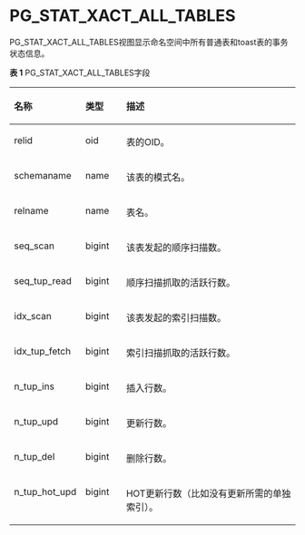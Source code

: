 # PG\_STAT\_XACT\_ALL\_TABLES

PG\_STAT\_XACT\_ALL\_TABLES视图显示命名空间中所有普通表和toast表的事务状态信息。

**表 1**  PG\_STAT\_XACT\_ALL\_TABLES字段

<a name="zh-cn_topic_0283136889_zh-cn_topic_0237122453_zh-cn_topic_0059778946_t8ea2059ad40d4d7aa3bf4d57efc6f120"></a>
<table><thead align="left"><tr id="zh-cn_topic_0283136889_zh-cn_topic_0237122453_zh-cn_topic_0059778946_re43718a6469144b78bb9095dac6c11c8"><th class="cellrowborder" valign="top" width="23.22%" id="mcps1.2.4.1.1"><p id="zh-cn_topic_0283136889_zh-cn_topic_0237122453_zh-cn_topic_0059778946_a2f2a8b0017654e8db1ee3078e760b0a5"><a name="zh-cn_topic_0283136889_zh-cn_topic_0237122453_zh-cn_topic_0059778946_a2f2a8b0017654e8db1ee3078e760b0a5"></a><a name="zh-cn_topic_0283136889_zh-cn_topic_0237122453_zh-cn_topic_0059778946_a2f2a8b0017654e8db1ee3078e760b0a5"></a>名称</p>
</th>
<th class="cellrowborder" valign="top" width="14.38%" id="mcps1.2.4.1.2"><p id="zh-cn_topic_0283136889_zh-cn_topic_0237122453_zh-cn_topic_0059778946_ab4bd7dca38564ccab53df4cafbc65901"><a name="zh-cn_topic_0283136889_zh-cn_topic_0237122453_zh-cn_topic_0059778946_ab4bd7dca38564ccab53df4cafbc65901"></a><a name="zh-cn_topic_0283136889_zh-cn_topic_0237122453_zh-cn_topic_0059778946_ab4bd7dca38564ccab53df4cafbc65901"></a>类型</p>
</th>
<th class="cellrowborder" valign="top" width="62.4%" id="mcps1.2.4.1.3"><p id="zh-cn_topic_0283136889_zh-cn_topic_0237122453_zh-cn_topic_0059778946_a19226924974141c58111ada2638e261d"><a name="zh-cn_topic_0283136889_zh-cn_topic_0237122453_zh-cn_topic_0059778946_a19226924974141c58111ada2638e261d"></a><a name="zh-cn_topic_0283136889_zh-cn_topic_0237122453_zh-cn_topic_0059778946_a19226924974141c58111ada2638e261d"></a>描述</p>
</th>
</tr>
</thead>
<tbody><tr id="zh-cn_topic_0283136889_zh-cn_topic_0237122453_zh-cn_topic_0059778946_r3a874fb7fcd34592873104d63a08bf49"><td class="cellrowborder" valign="top" width="23.22%" headers="mcps1.2.4.1.1 "><p id="zh-cn_topic_0283136889_zh-cn_topic_0237122453_zh-cn_topic_0059778946_a4daf1437b0b54d67a33b40dc0c849188"><a name="zh-cn_topic_0283136889_zh-cn_topic_0237122453_zh-cn_topic_0059778946_a4daf1437b0b54d67a33b40dc0c849188"></a><a name="zh-cn_topic_0283136889_zh-cn_topic_0237122453_zh-cn_topic_0059778946_a4daf1437b0b54d67a33b40dc0c849188"></a>relid</p>
</td>
<td class="cellrowborder" valign="top" width="14.38%" headers="mcps1.2.4.1.2 "><p id="zh-cn_topic_0283136889_zh-cn_topic_0237122453_zh-cn_topic_0059778946_a3c7b26992acc49968233af1a53d374dc"><a name="zh-cn_topic_0283136889_zh-cn_topic_0237122453_zh-cn_topic_0059778946_a3c7b26992acc49968233af1a53d374dc"></a><a name="zh-cn_topic_0283136889_zh-cn_topic_0237122453_zh-cn_topic_0059778946_a3c7b26992acc49968233af1a53d374dc"></a>oid</p>
</td>
<td class="cellrowborder" valign="top" width="62.4%" headers="mcps1.2.4.1.3 "><p id="zh-cn_topic_0283136889_zh-cn_topic_0237122453_zh-cn_topic_0059778946_a0a55ef9191044224a866942223c34bb5"><a name="zh-cn_topic_0283136889_zh-cn_topic_0237122453_zh-cn_topic_0059778946_a0a55ef9191044224a866942223c34bb5"></a><a name="zh-cn_topic_0283136889_zh-cn_topic_0237122453_zh-cn_topic_0059778946_a0a55ef9191044224a866942223c34bb5"></a>表的OID。</p>
</td>
</tr>
<tr id="zh-cn_topic_0283136889_zh-cn_topic_0237122453_zh-cn_topic_0059778946_r9fe52f56fe464f32941acf380174d916"><td class="cellrowborder" valign="top" width="23.22%" headers="mcps1.2.4.1.1 "><p id="zh-cn_topic_0283136889_zh-cn_topic_0237122453_zh-cn_topic_0059778946_a2d460cee97834d95b26f71ef58d49a80"><a name="zh-cn_topic_0283136889_zh-cn_topic_0237122453_zh-cn_topic_0059778946_a2d460cee97834d95b26f71ef58d49a80"></a><a name="zh-cn_topic_0283136889_zh-cn_topic_0237122453_zh-cn_topic_0059778946_a2d460cee97834d95b26f71ef58d49a80"></a>schemaname</p>
</td>
<td class="cellrowborder" valign="top" width="14.38%" headers="mcps1.2.4.1.2 "><p id="zh-cn_topic_0283136889_zh-cn_topic_0237122453_zh-cn_topic_0059778946_a7f6f8f2f9f76445ea99ff7ae011ad78d"><a name="zh-cn_topic_0283136889_zh-cn_topic_0237122453_zh-cn_topic_0059778946_a7f6f8f2f9f76445ea99ff7ae011ad78d"></a><a name="zh-cn_topic_0283136889_zh-cn_topic_0237122453_zh-cn_topic_0059778946_a7f6f8f2f9f76445ea99ff7ae011ad78d"></a>name</p>
</td>
<td class="cellrowborder" valign="top" width="62.4%" headers="mcps1.2.4.1.3 "><p id="zh-cn_topic_0283136889_zh-cn_topic_0237122453_zh-cn_topic_0059778946_a217b267370844085a7b177d53ffd85a9"><a name="zh-cn_topic_0283136889_zh-cn_topic_0237122453_zh-cn_topic_0059778946_a217b267370844085a7b177d53ffd85a9"></a><a name="zh-cn_topic_0283136889_zh-cn_topic_0237122453_zh-cn_topic_0059778946_a217b267370844085a7b177d53ffd85a9"></a>该表的模式名。</p>
</td>
</tr>
<tr id="zh-cn_topic_0283136889_zh-cn_topic_0237122453_zh-cn_topic_0059778946_r2ea38271e5844bab8e7eba6e9c33ced0"><td class="cellrowborder" valign="top" width="23.22%" headers="mcps1.2.4.1.1 "><p id="zh-cn_topic_0283136889_zh-cn_topic_0237122453_zh-cn_topic_0059778946_a2dab0fc93160404dbd5957f1da2aa940"><a name="zh-cn_topic_0283136889_zh-cn_topic_0237122453_zh-cn_topic_0059778946_a2dab0fc93160404dbd5957f1da2aa940"></a><a name="zh-cn_topic_0283136889_zh-cn_topic_0237122453_zh-cn_topic_0059778946_a2dab0fc93160404dbd5957f1da2aa940"></a>relname</p>
</td>
<td class="cellrowborder" valign="top" width="14.38%" headers="mcps1.2.4.1.2 "><p id="zh-cn_topic_0283136889_zh-cn_topic_0237122453_zh-cn_topic_0059778946_afc5dee6599bf46919670156b49db0fb9"><a name="zh-cn_topic_0283136889_zh-cn_topic_0237122453_zh-cn_topic_0059778946_afc5dee6599bf46919670156b49db0fb9"></a><a name="zh-cn_topic_0283136889_zh-cn_topic_0237122453_zh-cn_topic_0059778946_afc5dee6599bf46919670156b49db0fb9"></a>name</p>
</td>
<td class="cellrowborder" valign="top" width="62.4%" headers="mcps1.2.4.1.3 "><p id="zh-cn_topic_0283136889_zh-cn_topic_0237122453_zh-cn_topic_0059778946_aa88ff011f75340a78d7d3be102bd5ba0"><a name="zh-cn_topic_0283136889_zh-cn_topic_0237122453_zh-cn_topic_0059778946_aa88ff011f75340a78d7d3be102bd5ba0"></a><a name="zh-cn_topic_0283136889_zh-cn_topic_0237122453_zh-cn_topic_0059778946_aa88ff011f75340a78d7d3be102bd5ba0"></a>表名。</p>
</td>
</tr>
<tr id="zh-cn_topic_0283136889_zh-cn_topic_0237122453_zh-cn_topic_0059778946_r59b1119865694ab487388da71048bf52"><td class="cellrowborder" valign="top" width="23.22%" headers="mcps1.2.4.1.1 "><p id="zh-cn_topic_0283136889_zh-cn_topic_0237122453_zh-cn_topic_0059778946_af3f394e9a895489185c7795d1eaad716"><a name="zh-cn_topic_0283136889_zh-cn_topic_0237122453_zh-cn_topic_0059778946_af3f394e9a895489185c7795d1eaad716"></a><a name="zh-cn_topic_0283136889_zh-cn_topic_0237122453_zh-cn_topic_0059778946_af3f394e9a895489185c7795d1eaad716"></a>seq_scan</p>
</td>
<td class="cellrowborder" valign="top" width="14.38%" headers="mcps1.2.4.1.2 "><p id="zh-cn_topic_0283136889_zh-cn_topic_0237122453_zh-cn_topic_0059778946_a8f0e4708db46478d8da9fd10323ab463"><a name="zh-cn_topic_0283136889_zh-cn_topic_0237122453_zh-cn_topic_0059778946_a8f0e4708db46478d8da9fd10323ab463"></a><a name="zh-cn_topic_0283136889_zh-cn_topic_0237122453_zh-cn_topic_0059778946_a8f0e4708db46478d8da9fd10323ab463"></a>bigint</p>
</td>
<td class="cellrowborder" valign="top" width="62.4%" headers="mcps1.2.4.1.3 "><p id="zh-cn_topic_0283136889_zh-cn_topic_0237122453_zh-cn_topic_0059778946_a513d25d650034e37b81f4f27bb7e8d2f"><a name="zh-cn_topic_0283136889_zh-cn_topic_0237122453_zh-cn_topic_0059778946_a513d25d650034e37b81f4f27bb7e8d2f"></a><a name="zh-cn_topic_0283136889_zh-cn_topic_0237122453_zh-cn_topic_0059778946_a513d25d650034e37b81f4f27bb7e8d2f"></a>该表发起的顺序扫描数。</p>
</td>
</tr>
<tr id="zh-cn_topic_0283136889_zh-cn_topic_0237122453_zh-cn_topic_0059778946_r149b741c52684e9ca5e12e4bdbcc830f"><td class="cellrowborder" valign="top" width="23.22%" headers="mcps1.2.4.1.1 "><p id="zh-cn_topic_0283136889_zh-cn_topic_0237122453_zh-cn_topic_0059778946_a90ff7a25fc56428ebc9b2d0c33e4aa4c"><a name="zh-cn_topic_0283136889_zh-cn_topic_0237122453_zh-cn_topic_0059778946_a90ff7a25fc56428ebc9b2d0c33e4aa4c"></a><a name="zh-cn_topic_0283136889_zh-cn_topic_0237122453_zh-cn_topic_0059778946_a90ff7a25fc56428ebc9b2d0c33e4aa4c"></a>seq_tup_read</p>
</td>
<td class="cellrowborder" valign="top" width="14.38%" headers="mcps1.2.4.1.2 "><p id="zh-cn_topic_0283136889_zh-cn_topic_0237122453_zh-cn_topic_0059778946_adf478769ee6d4b599193e23969e1bfd6"><a name="zh-cn_topic_0283136889_zh-cn_topic_0237122453_zh-cn_topic_0059778946_adf478769ee6d4b599193e23969e1bfd6"></a><a name="zh-cn_topic_0283136889_zh-cn_topic_0237122453_zh-cn_topic_0059778946_adf478769ee6d4b599193e23969e1bfd6"></a>bigint</p>
</td>
<td class="cellrowborder" valign="top" width="62.4%" headers="mcps1.2.4.1.3 "><p id="zh-cn_topic_0283136889_zh-cn_topic_0237122453_zh-cn_topic_0059778946_ab9bd14bcdd2f4d7eb0382a958313e984"><a name="zh-cn_topic_0283136889_zh-cn_topic_0237122453_zh-cn_topic_0059778946_ab9bd14bcdd2f4d7eb0382a958313e984"></a><a name="zh-cn_topic_0283136889_zh-cn_topic_0237122453_zh-cn_topic_0059778946_ab9bd14bcdd2f4d7eb0382a958313e984"></a>顺序扫描抓取的活跃行数。</p>
</td>
</tr>
<tr id="zh-cn_topic_0283136889_zh-cn_topic_0237122453_zh-cn_topic_0059778946_r9fadacbe0d4248d09852c23a7315bd68"><td class="cellrowborder" valign="top" width="23.22%" headers="mcps1.2.4.1.1 "><p id="zh-cn_topic_0283136889_zh-cn_topic_0237122453_zh-cn_topic_0059778946_a5b9ad07fe4b048e9b6a1afe0681424ca"><a name="zh-cn_topic_0283136889_zh-cn_topic_0237122453_zh-cn_topic_0059778946_a5b9ad07fe4b048e9b6a1afe0681424ca"></a><a name="zh-cn_topic_0283136889_zh-cn_topic_0237122453_zh-cn_topic_0059778946_a5b9ad07fe4b048e9b6a1afe0681424ca"></a>idx_scan</p>
</td>
<td class="cellrowborder" valign="top" width="14.38%" headers="mcps1.2.4.1.2 "><p id="zh-cn_topic_0283136889_zh-cn_topic_0237122453_zh-cn_topic_0059778946_aec881880ce4949b1887a26b76f8144e0"><a name="zh-cn_topic_0283136889_zh-cn_topic_0237122453_zh-cn_topic_0059778946_aec881880ce4949b1887a26b76f8144e0"></a><a name="zh-cn_topic_0283136889_zh-cn_topic_0237122453_zh-cn_topic_0059778946_aec881880ce4949b1887a26b76f8144e0"></a>bigint</p>
</td>
<td class="cellrowborder" valign="top" width="62.4%" headers="mcps1.2.4.1.3 "><p id="zh-cn_topic_0283136889_zh-cn_topic_0237122453_zh-cn_topic_0059778946_a802797fbcdfd401dbd095c90f479c75e"><a name="zh-cn_topic_0283136889_zh-cn_topic_0237122453_zh-cn_topic_0059778946_a802797fbcdfd401dbd095c90f479c75e"></a><a name="zh-cn_topic_0283136889_zh-cn_topic_0237122453_zh-cn_topic_0059778946_a802797fbcdfd401dbd095c90f479c75e"></a>该表发起的索引扫描数。</p>
</td>
</tr>
<tr id="zh-cn_topic_0283136889_zh-cn_topic_0237122453_zh-cn_topic_0059778946_r6eb365adbf404179be1d91e472854f03"><td class="cellrowborder" valign="top" width="23.22%" headers="mcps1.2.4.1.1 "><p id="zh-cn_topic_0283136889_zh-cn_topic_0237122453_zh-cn_topic_0059778946_af388f72f38ac4010aeaa1748982f679d"><a name="zh-cn_topic_0283136889_zh-cn_topic_0237122453_zh-cn_topic_0059778946_af388f72f38ac4010aeaa1748982f679d"></a><a name="zh-cn_topic_0283136889_zh-cn_topic_0237122453_zh-cn_topic_0059778946_af388f72f38ac4010aeaa1748982f679d"></a>idx_tup_fetch</p>
</td>
<td class="cellrowborder" valign="top" width="14.38%" headers="mcps1.2.4.1.2 "><p id="zh-cn_topic_0283136889_zh-cn_topic_0237122453_zh-cn_topic_0059778946_a97e68f38edef4eb58de5daa9998d0589"><a name="zh-cn_topic_0283136889_zh-cn_topic_0237122453_zh-cn_topic_0059778946_a97e68f38edef4eb58de5daa9998d0589"></a><a name="zh-cn_topic_0283136889_zh-cn_topic_0237122453_zh-cn_topic_0059778946_a97e68f38edef4eb58de5daa9998d0589"></a>bigint</p>
</td>
<td class="cellrowborder" valign="top" width="62.4%" headers="mcps1.2.4.1.3 "><p id="zh-cn_topic_0283136889_zh-cn_topic_0237122453_zh-cn_topic_0059778946_a71f7ef9d58ca41158cfa3ed1b032cfe8"><a name="zh-cn_topic_0283136889_zh-cn_topic_0237122453_zh-cn_topic_0059778946_a71f7ef9d58ca41158cfa3ed1b032cfe8"></a><a name="zh-cn_topic_0283136889_zh-cn_topic_0237122453_zh-cn_topic_0059778946_a71f7ef9d58ca41158cfa3ed1b032cfe8"></a>索引扫描抓取的活跃行数。</p>
</td>
</tr>
<tr id="zh-cn_topic_0283136889_zh-cn_topic_0237122453_zh-cn_topic_0059778946_r069fee13394942bf9111ee486ea5f06d"><td class="cellrowborder" valign="top" width="23.22%" headers="mcps1.2.4.1.1 "><p id="zh-cn_topic_0283136889_zh-cn_topic_0237122453_zh-cn_topic_0059778946_a85d0f30c99704e1989e403b5f50153a3"><a name="zh-cn_topic_0283136889_zh-cn_topic_0237122453_zh-cn_topic_0059778946_a85d0f30c99704e1989e403b5f50153a3"></a><a name="zh-cn_topic_0283136889_zh-cn_topic_0237122453_zh-cn_topic_0059778946_a85d0f30c99704e1989e403b5f50153a3"></a>n_tup_ins</p>
</td>
<td class="cellrowborder" valign="top" width="14.38%" headers="mcps1.2.4.1.2 "><p id="zh-cn_topic_0283136889_zh-cn_topic_0237122453_zh-cn_topic_0059778946_a237b6c349ffa4204ab04d7bc3ea5f0a6"><a name="zh-cn_topic_0283136889_zh-cn_topic_0237122453_zh-cn_topic_0059778946_a237b6c349ffa4204ab04d7bc3ea5f0a6"></a><a name="zh-cn_topic_0283136889_zh-cn_topic_0237122453_zh-cn_topic_0059778946_a237b6c349ffa4204ab04d7bc3ea5f0a6"></a>bigint</p>
</td>
<td class="cellrowborder" valign="top" width="62.4%" headers="mcps1.2.4.1.3 "><p id="zh-cn_topic_0283136889_zh-cn_topic_0237122453_zh-cn_topic_0059778946_a453b27bc7d7146e698792d140767820e"><a name="zh-cn_topic_0283136889_zh-cn_topic_0237122453_zh-cn_topic_0059778946_a453b27bc7d7146e698792d140767820e"></a><a name="zh-cn_topic_0283136889_zh-cn_topic_0237122453_zh-cn_topic_0059778946_a453b27bc7d7146e698792d140767820e"></a>插入行数。</p>
</td>
</tr>
<tr id="zh-cn_topic_0283136889_zh-cn_topic_0237122453_zh-cn_topic_0059778946_rb005434291eb4864883e4a30ef91611c"><td class="cellrowborder" valign="top" width="23.22%" headers="mcps1.2.4.1.1 "><p id="zh-cn_topic_0283136889_zh-cn_topic_0237122453_zh-cn_topic_0059778946_af458a5ac203c40bb8daa554d5ba0f43b"><a name="zh-cn_topic_0283136889_zh-cn_topic_0237122453_zh-cn_topic_0059778946_af458a5ac203c40bb8daa554d5ba0f43b"></a><a name="zh-cn_topic_0283136889_zh-cn_topic_0237122453_zh-cn_topic_0059778946_af458a5ac203c40bb8daa554d5ba0f43b"></a>n_tup_upd</p>
</td>
<td class="cellrowborder" valign="top" width="14.38%" headers="mcps1.2.4.1.2 "><p id="zh-cn_topic_0283136889_zh-cn_topic_0237122453_zh-cn_topic_0059778946_a5078605ff52543d5b9c77b70722a453b"><a name="zh-cn_topic_0283136889_zh-cn_topic_0237122453_zh-cn_topic_0059778946_a5078605ff52543d5b9c77b70722a453b"></a><a name="zh-cn_topic_0283136889_zh-cn_topic_0237122453_zh-cn_topic_0059778946_a5078605ff52543d5b9c77b70722a453b"></a>bigint</p>
</td>
<td class="cellrowborder" valign="top" width="62.4%" headers="mcps1.2.4.1.3 "><p id="zh-cn_topic_0283136889_zh-cn_topic_0237122453_zh-cn_topic_0059778946_a99a39d27b14046d98875c117d4e804b0"><a name="zh-cn_topic_0283136889_zh-cn_topic_0237122453_zh-cn_topic_0059778946_a99a39d27b14046d98875c117d4e804b0"></a><a name="zh-cn_topic_0283136889_zh-cn_topic_0237122453_zh-cn_topic_0059778946_a99a39d27b14046d98875c117d4e804b0"></a>更新行数。</p>
</td>
</tr>
<tr id="zh-cn_topic_0283136889_zh-cn_topic_0237122453_zh-cn_topic_0059778946_rb758367d79184c1fa37872047e47e162"><td class="cellrowborder" valign="top" width="23.22%" headers="mcps1.2.4.1.1 "><p id="zh-cn_topic_0283136889_zh-cn_topic_0237122453_zh-cn_topic_0059778946_ab866d1dda1dc480b8afc3b72a1abecfc"><a name="zh-cn_topic_0283136889_zh-cn_topic_0237122453_zh-cn_topic_0059778946_ab866d1dda1dc480b8afc3b72a1abecfc"></a><a name="zh-cn_topic_0283136889_zh-cn_topic_0237122453_zh-cn_topic_0059778946_ab866d1dda1dc480b8afc3b72a1abecfc"></a>n_tup_del</p>
</td>
<td class="cellrowborder" valign="top" width="14.38%" headers="mcps1.2.4.1.2 "><p id="zh-cn_topic_0283136889_zh-cn_topic_0237122453_zh-cn_topic_0059778946_aae661687cb8946f1b7c64fc59b961997"><a name="zh-cn_topic_0283136889_zh-cn_topic_0237122453_zh-cn_topic_0059778946_aae661687cb8946f1b7c64fc59b961997"></a><a name="zh-cn_topic_0283136889_zh-cn_topic_0237122453_zh-cn_topic_0059778946_aae661687cb8946f1b7c64fc59b961997"></a>bigint</p>
</td>
<td class="cellrowborder" valign="top" width="62.4%" headers="mcps1.2.4.1.3 "><p id="zh-cn_topic_0283136889_zh-cn_topic_0237122453_zh-cn_topic_0059778946_a724cd9e18d5247919f5997336505aee9"><a name="zh-cn_topic_0283136889_zh-cn_topic_0237122453_zh-cn_topic_0059778946_a724cd9e18d5247919f5997336505aee9"></a><a name="zh-cn_topic_0283136889_zh-cn_topic_0237122453_zh-cn_topic_0059778946_a724cd9e18d5247919f5997336505aee9"></a>删除行数。</p>
</td>
</tr>
<tr id="zh-cn_topic_0283136889_zh-cn_topic_0237122453_zh-cn_topic_0059778946_r9ed50e1a0e334ac4a33ccba8111ad303"><td class="cellrowborder" valign="top" width="23.22%" headers="mcps1.2.4.1.1 "><p id="zh-cn_topic_0283136889_zh-cn_topic_0237122453_zh-cn_topic_0059778946_ad6d4b6b0bf76408b999fc8a19c38f65b"><a name="zh-cn_topic_0283136889_zh-cn_topic_0237122453_zh-cn_topic_0059778946_ad6d4b6b0bf76408b999fc8a19c38f65b"></a><a name="zh-cn_topic_0283136889_zh-cn_topic_0237122453_zh-cn_topic_0059778946_ad6d4b6b0bf76408b999fc8a19c38f65b"></a>n_tup_hot_upd</p>
</td>
<td class="cellrowborder" valign="top" width="14.38%" headers="mcps1.2.4.1.2 "><p id="zh-cn_topic_0283136889_zh-cn_topic_0237122453_zh-cn_topic_0059778946_a26fe40aefc87496fb42f3659b0ec408e"><a name="zh-cn_topic_0283136889_zh-cn_topic_0237122453_zh-cn_topic_0059778946_a26fe40aefc87496fb42f3659b0ec408e"></a><a name="zh-cn_topic_0283136889_zh-cn_topic_0237122453_zh-cn_topic_0059778946_a26fe40aefc87496fb42f3659b0ec408e"></a>bigint</p>
</td>
<td class="cellrowborder" valign="top" width="62.4%" headers="mcps1.2.4.1.3 "><p id="zh-cn_topic_0283136889_zh-cn_topic_0237122453_zh-cn_topic_0059778946_a3e75e1e81ad44b8f9839c3e6f55882cc"><a name="zh-cn_topic_0283136889_zh-cn_topic_0237122453_zh-cn_topic_0059778946_a3e75e1e81ad44b8f9839c3e6f55882cc"></a><a name="zh-cn_topic_0283136889_zh-cn_topic_0237122453_zh-cn_topic_0059778946_a3e75e1e81ad44b8f9839c3e6f55882cc"></a>HOT更新行数（比如没有更新所需的单独索引）。</p>
</td>
</tr>
</tbody>
</table>

